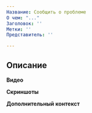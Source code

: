 ```yaml
---
Название: Сообщить о проблеме
О чем: "..."
Заголовок: ''
Метки: ''
Представитель: ''

---
```


## Описание
<!-- Explain your issue in detail. Issues without proper explanation are liable to be closed by maintainers. -->

**Видео**
<!-- Include the steps to reproduce if applicable. -->

**Скриншоты**
<!-- If applicable, add screenshots to help explain your problem. -->

**Дополнительный контекст**
<!-- Add any other context about the problem here. Anything you think is related to the issue. -->
